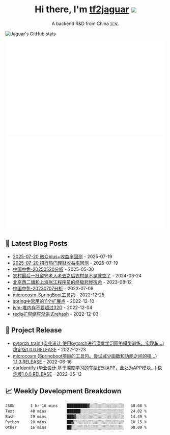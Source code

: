 <h1 align="center">Hi there, I'm <a href="https://tf2jaguar.github.io/" target="_blank">tf2jaguar</a> <img
src="https://github.com/blackcater/blackcater/raw/main/images/Hi.gif" height="32" /></h1>

<p align="center">A backend R&D from China 🇨🇳.</p>

<!-- github_readme_stats starts -->
![Jaguar's GitHub stats](https://github-readme-stats.vercel.app/api?username=tf2jaguar&count_private=true&show_icons=true&bg_color=30,e96443,904e95&icon_color=fff&&title_color=fff&text_color=fff)
<!-- github_readme_stats ends -->

<!-- custom_generate_github_stats starts -->
![](https://raw.githubusercontent.com/tf2jaguar/tf2jaguar/main/generated/overview.svg)
![](https://raw.githubusercontent.com/tf2jaguar/tf2jaguar/main/generated/languages.svg)
<!-- custom_generate_github_stats ends -->

## 📝 Latest Blog Posts

<!-- recent_blogs starts -->
* <a href='https://tf2jaguar.dpdns.org/webank-plus.html' target='_blank'>2025-07-20 微众plus+收益率回测</a> - 2025-07-19
* <a href='https://tf2jaguar.dpdns.org/cmb.html' target='_blank'>2025-07-20 招行热门理财收益率回测</a> - 2025-07-19
* <a href='https://tf2jaguar.dpdns.org/sh601888-20250520.html' target='_blank'>中国中免-20250520分析</a> - 2025-05-30
* <a href='https://tf2jaguar.dpdns.org/shanxi-rural-elderly-empty.html' target='_blank'>农村最后一批留守老人老去之后农村是不是就空了</a> - 2024-03-24
* <a href='https://tf2jaguar.dpdns.org/life-beijing-shanghai-programer.html' target='_blank'>北京西二旗和上海张江程序员的终极悲惨宿命</a> - 2023-08-12
* <a href='https://tf2jaguar.dpdns.org/sh601888-20230707.html' target='_blank'>中国中免-20230707分析</a> - 2023-07-08
* <a href='https://tf2jaguar.dpdns.org/project-microcosm.html' target='_blank'>microcosm-SpringBoot工具包</a> - 2022-12-25
* <a href='https://tf2jaguar.dpdns.org/srping-extension-point.html' target='_blank'>spring中常用的11个扩展点</a> - 2022-12-10
* <a href='https://tf2jaguar.dpdns.org/jvm-heap-size.html' target='_blank'>jvm-堆内存不要超过32G</a> - 2022-12-04
* <a href='https://tf2jaguar.dpdns.org/redis-progressive-rehash.html' target='_blank'>redis扩容缩容渐进式rehash</a> - 2022-12-03
<!-- recent_blogs ends -->

## 🎯 Project Release

<!-- github_recent_releases starts -->
* <a href='https://github.com/tf2jaguar/pytorch_train/releases/tag/1.0.0.RELEASE' target='_blank'>pytorch_train (毕业设计 使用pytorch进行深度学习网络模型训练，实现车...) 稳定版1.0.0.RELEASE</a> - 2022-12-23
* <a href='https://github.com/tf2jaguar/microcosm/releases/tag/1.1.3.RELEASE' target='_blank'>microcosm (Springboot项目的工具包。尝试减少函数和功能之间的相...) 1.1.3.RELEASE</a> - 2022-06-16
* <a href='https://github.com/tf2jaguar/carIdentify/releases/tag/1.0.0.RELEASE' target='_blank'>carIdentify (毕业设计 基于深度学习的车型识别APP，此处为APP模块...) 稳定版1.0.0.RELEASE</a> - 2022-05-12
<!-- github_recent_releases ends -->

## 📈 Weekly Development Breakdown

<!--START_SECTION:waka-->

```txt
JSON       1 hr 16 mins    █████████▓░░░░░░░░░░░░░░░   38.08 %
Text       48 mins         ██████░░░░░░░░░░░░░░░░░░░   24.02 %
Bash       29 mins         ███▓░░░░░░░░░░░░░░░░░░░░░   14.49 %
Python     20 mins         ██▓░░░░░░░░░░░░░░░░░░░░░░   10.15 %
Other      16 mins         ██░░░░░░░░░░░░░░░░░░░░░░░   08.09 %
```

<!--END_SECTION:waka-->
